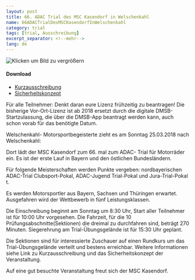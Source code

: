 ```yaml
---
layout: post
title: 66. ADAC Trial des MSC Kasendorf in Welschenkahl
name: 66ADACTrialDesMSCKasendorfInWelschenkahl
category: trial
tags: [trial, Ausschreibung]
excerpt_separator: <!--mehr-->
lang: de
---
```


![Klicken um Bild zu vergrößern](/download/Plakat_25_03_18.jpg)


#### Download

* [Kurzausschreibung](/download/Kurzausschreibung_Welschenkahl_250318.pdf)
* [Sicherheitskonzept](/download/2018Sicher.pdf)

Für alle Teilnehmer: 
Denkt daran eure Lizenz frühzeitig zu beantragen!
Die bisherige Vor-Ort-Lizenz ist ab 2018 ersetzt durch die digitale DMSB-Startzulassung, die über die DMSB-App beantragt werden kann,
auch schon vorab für das benötigte Datum.

<!--mehr-->

Welschenkahl- Motorsportbegeisterte zieht es am  Sonntag 25.03.2018 nach Welschenkahl:

Dort lädt der MSC Kasendorf zum 66. mal zum ADAC- Trial für Motorräder ein.
Es ist der erste Lauf in Bayern und den östlichen Bundesländern.

Für folgende Meisterschaften werden Punkte vergeben: 
nordbayerischen ADAC-Trial Clubsport-Pokal, ADAC-Jugend Trial-Pokal und Jura-Trial-Pokal t.

Es werden Motorsportler aus Bayern, Sachsen und Thüringen erwartet. Ausgefahren wird der Wettbewerb in fünf Leistungsklassen.

Die Einschreibung beginnt am Sonntag um 8:30 Uhr, Start aller Teilnehmer ist für 10:00 Uhr vorgesehen.
Die Fahrzeit, für die 10 Prüfungsabschnitte(Sektionen) die dreimal zu durchfahren sind, beträgt 270 Minuten.
Siegerehrung am Trial-Übungsgelände ist für 15:30 Uhr geplant.


Die Sektionen sind für interessierte Zuschauer auf einen Rundkurs um das Trial-Übungsgelände verteilt und bestens erreichbar.
Weitere Informationen siehe Link zu Kurzausschreibung und das Sicherheitskonzept der Veranstaltung.

Auf eine gut besuchte Veranstaltung freut sich der MSC Kasendorf.
